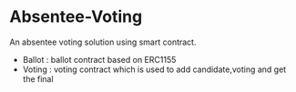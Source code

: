 # Absentee-Voting
An absentee voting solution using smart contract.
* Ballot : ballot contract based on ERC1155
* Voting : voting contract which is used to add candidate,voting and get the final 

